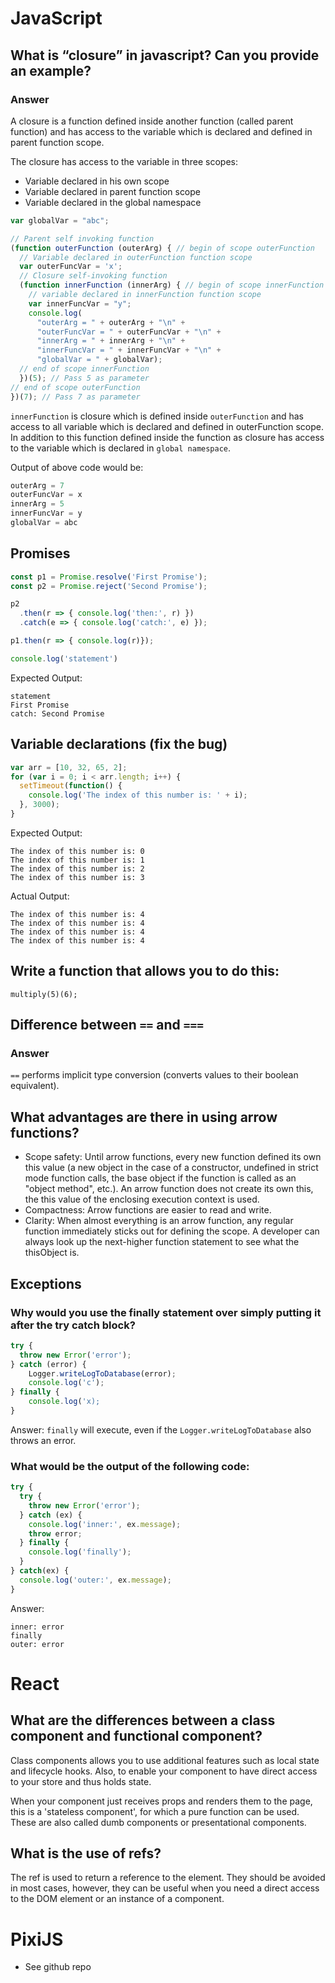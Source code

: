 # JavaScript
## What is “closure” in javascript? Can you provide an example?
### Answer
A closure is a function defined inside another function (called parent function) and has access to the variable which is declared and defined in parent function scope.

The closure has access to the variable in three scopes:
- Variable declared in his own scope
- Variable declared in parent function scope
- Variable declared in the global namespace

```javascript
var globalVar = "abc";

// Parent self invoking function
(function outerFunction (outerArg) { // begin of scope outerFunction
  // Variable declared in outerFunction function scope
  var outerFuncVar = 'x';
  // Closure self-invoking function
  (function innerFunction (innerArg) { // begin of scope innerFunction
    // variable declared in innerFunction function scope
    var innerFuncVar = "y";
    console.log(
      "outerArg = " + outerArg + "\n" +
      "outerFuncVar = " + outerFuncVar + "\n" +
      "innerArg = " + innerArg + "\n" +
      "innerFuncVar = " + innerFuncVar + "\n" +
      "globalVar = " + globalVar);
  // end of scope innerFunction
  })(5); // Pass 5 as parameter
// end of scope outerFunction
})(7); // Pass 7 as parameter
```

`innerFunction` is closure which is defined inside `outerFunction` and has access to all variable which is declared and defined in outerFunction scope. In addition to this function defined inside the function as closure has access to the variable which is declared in `global namespace`.

Output of above code would be:

```javascript
outerArg = 7
outerFuncVar = x
innerArg = 5
innerFuncVar = y
globalVar = abc
```

## Promises
```javascript
const p1 = Promise.resolve('First Promise');
const p2 = Promise.reject('Second Promise');

p2
  .then(r => { console.log('then:', r) })
  .catch(e => { console.log('catch:', e) });

p1.then(r => { console.log(r)});

console.log('statement')
```

Expected Output:
```
statement
First Promise
catch: Second Promise
```

## Variable declarations (fix the bug)
```javascript
var arr = [10, 32, 65, 2];
for (var i = 0; i < arr.length; i++) {
  setTimeout(function() {
    console.log('The index of this number is: ' + i);
  }, 3000);
}
```

Expected Output:
```
The index of this number is: 0
The index of this number is: 1
The index of this number is: 2
The index of this number is: 3
```

Actual Output:
```
The index of this number is: 4
The index of this number is: 4
The index of this number is: 4
The index of this number is: 4
```

## Write a function that allows you to do this:
`multiply(5)(6);`

## Difference between `==` and `===`
### Answer
`==` performs implicit type conversion (converts values to their boolean equivalent).

## What advantages are there in using arrow functions?
- Scope safety: Until arrow functions, every new function defined its own this value (a new object in the case of a constructor, undefined in strict mode function calls, the base object if the function is called as an "object method", etc.). An arrow function does not create its own this, the this value of the enclosing execution context is used.
- Compactness: Arrow functions are easier to read and write.
- Clarity: When almost everything is an arrow function, any regular function immediately sticks out for defining the scope. A developer can always look up the next-higher function statement to see what the thisObject is.


## Exceptions

### Why would you use the finally statement over simply putting it after the try catch block?

```javascript
try {
  throw new Error('error');
} catch (error) {
    Logger.writeLogToDatabase(error);
    console.log('c');
} finally {
    console.log('x);
}
```
Answer:
`finally` will execute, even if the `Logger.writeLogToDatabase` also throws an error.

### What would be the output of the following code:
```javascript
try {
  try {
    throw new Error('error');
  } catch (ex) {
    console.log('inner:', ex.message);
    throw error;
  } finally {
    console.log('finally');
  }
} catch(ex) {
  console.log('outer:', ex.message);
}
```
Answer:
```
inner: error
finally
outer: error
```


# React
## What are the differences between a class component and functional component?
Class components allows you to use additional features such as local state and lifecycle hooks. Also, to enable your component to have direct access to your store and thus holds state.

When your component just receives props and renders them to the page, this is a 'stateless component', for which a pure function can be used. These are also called dumb components or presentational components.

## What is the use of refs?
The ref is used to return a reference to the element. They should be avoided in most cases, however, they can be useful when you need a direct access to the DOM element or an instance of a component.

# PixiJS
- See github repo